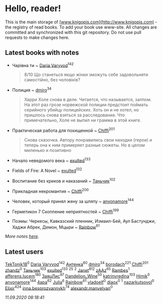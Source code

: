 # Hello, reader!
This is the main storage of [www.knigopis.com](http://www.knigopis.com) - the registry of read books.
To add your book use www-site. All changes are committed and synchronized with this git repository.
Do not use pull requests to make changes here.


## Latest books with notes
* Чарівна ти ~ [Daria Varyvod](users/829/829893410524253-facebook)<sup>142</sup>
    > 8/10 Що станеться якщо жінки зможуть себе задовольняти самостійно, без чоловіків?

* Полиция ~ [dmiro](users/571/5714115-vkontakte)<sup>34</sup>
    > Харри Холе снова в деле. Читается, что называется, залпом. На этот раз грозе норвежской полиции предстоит поймать серийного убийцу полицейских. Хоть он и не хотел, но пришлось снова взяться за расследование. 
    > Что примечательно, Холе не выпил ни грамма в этой книге.

* Практическая работа для похищенной ~ [Chiffi](users/105/105831994080785626680-google)<sup>201</sup>
    > Снова сказочка. Автору понравились свои находки (герои) и теперь она к ним примеряет разные сюжеты. Но в целом миленько и позитивно

* Начало неведомого века ~ [exulted](users/100/100599204551896265722-google)<sup>133</sup>

* Fields of Fire: A Novel ~ [exulted](users/100/100599204551896265722-google)<sup>132</sup>

* Воспитание без криков и наказаний ~ [Таньчик](users/209/2096581563762610-facebook)<sup>102</sup>

* Прикладная некромантия ~ [Chiffi](users/105/105831994080785626680-google)<sup>200</sup>

* Человек, который принял жену за шляпу ~ [anvonamore](users/595/5957175-vkontakte)<sup>144</sup>

* Герметикон 7 Скопление неприятностей ~ [Chiffi](users/105/105831994080785626680-google)<sup>199</sup>

* Поэмы: Черкесы, Кавказский пленник, Измаил-Бей, Аул Бастунджи, Хаджи Абрек, Демон, Мцыри ~ [Rainbow](users/109/109787328219839805802-google)<sup>61</sup>


_More notes [here](latest_books_with_notes.md)._


## Latest users
[TekTonik18](users/115/115115073269202114765-google)<sup>0</sup> 
[Daria Varyvod](users/829/829893410524253-facebook)<sup>142</sup> 
[Антенка](users/118/118158645037334943900-google)<sup>60</sup> 
[dmiro](users/571/5714115-vkontakte)<sup>34</sup> 
[borodach](users/157/15706320-vkontakte)<sup>221</sup> 
[Chiffi](users/105/105831994080785626680-google)<sup>201</sup> 
[zhandz](users/301/301076397-vkontakte)<sup>0</sup> 
[Таньчик](users/209/2096581563762610-facebook)<sup>103</sup> 
[exulted](users/100/100599204551896265722-google)<sup>133</sup> 
[](users/153/1537586159620888-facebook)<sup>25</sup> 
[](users/111/111978052714957627223-google)<sup>2</sup> 
[Janet](users/108/108113656204404967440-google)<sup>812</sup> 
[zAAz](users/202/202248233-vkontakte)<sup>65</sup> 
[Rambes](users/110/110244383879018406725-google)<sup>1</sup> 
[afferens.lucem](users/196/196071655-vkontakte)<sup>180</sup> 
[ЗаяцЛис](users/112/112388384595246311466-google)<sup>97</sup> 
[Dandelion_Wine](users/586/58602788-vkontakte)<sup>50</sup> 
[katrinvredina](users/233/2336755-vkontakte)<sup>103</sup> 
[Himik](users/100/100471902502443753809-google)<sup>0</sup> 
[anvonamore](users/595/5957175-vkontakte)<sup>144</sup> 
[4apa](users/117/117392596378069249667-google)<sup>62</sup> 
[Julia](users/360/3605959179435376-facebook)<sup>6</sup> 
[Rainbow](users/109/109787328219839805802-google)<sup>61</sup> 
[vladoelf](users/223/22305058-vkontakte)<sup>0</sup> 
[diaox](users/286/28646910-vkontakte)<sup>0</sup> 
[](users/114/114590628984975057130-google)<sup>1</sup> 
[nazarkutsovol](users/180/180462035-vkontakte)<sup>0</sup> 
[Elixir](users/115/115826717712507836033-google)<sup>424</sup> 
[inna.besprozvannykh](users/733/73323849-yandex)<sup>74</sup> 
[alexandr.manvelyan](users/265/265546908-yandex)<sup>0</sup> 


_11.09.2020 08:18:41_
